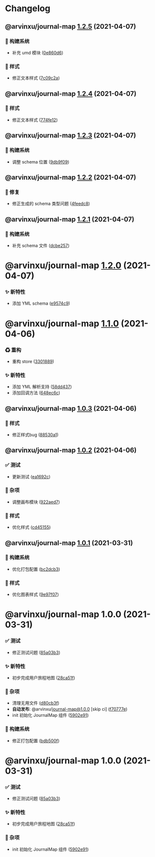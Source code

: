 # Changelog

## @arvinxu/journal-map [1.2.5](https://github.com/arvinxx/components/compare/@arvinxu/journal-map@1.2.4...@arvinxu/journal-map@1.2.5) (2021-04-07)


### 👷 构建系统

* 补充 umd 模块 ([0e860d6](https://github.com/arvinxx/components/commit/0e860d6))


### 💄 样式

* 修正文本样式 ([7c09c2a](https://github.com/arvinxx/components/commit/7c09c2a))

## @arvinxu/journal-map [1.2.4](https://github.com/arvinxx/components/compare/@arvinxu/journal-map@1.2.3...@arvinxu/journal-map@1.2.4) (2021-04-07)


### 💄 样式

* 修正文本样式 ([774fe12](https://github.com/arvinxx/components/commit/774fe12))

## @arvinxu/journal-map [1.2.3](https://github.com/arvinxx/components/compare/@arvinxu/journal-map@1.2.2...@arvinxu/journal-map@1.2.3) (2021-04-07)


### 👷 构建系统

* 调整 schema 位置 ([9db9f09](https://github.com/arvinxx/components/commit/9db9f09))

## @arvinxu/journal-map [1.2.2](https://github.com/arvinxx/components/compare/@arvinxu/journal-map@1.2.1...@arvinxu/journal-map@1.2.2) (2021-04-07)


### 🐛 修复

* 修正生成的 schema 类型问题 ([4feedc8](https://github.com/arvinxx/components/commit/4feedc8))

## @arvinxu/journal-map [1.2.1](https://github.com/arvinxx/components/compare/@arvinxu/journal-map@1.2.0...@arvinxu/journal-map@1.2.1) (2021-04-07)


### 👷 构建系统

* 补充 schema 文件 ([dcbe257](https://github.com/arvinxx/components/commit/dcbe257))

# @arvinxu/journal-map [1.2.0](https://github.com/arvinxx/components/compare/@arvinxu/journal-map@1.1.0...@arvinxu/journal-map@1.2.0) (2021-04-07)


### ✨ 新特性

* 添加 YML schema ([e9574c9](https://github.com/arvinxx/components/commit/e9574c9))

# @arvinxu/journal-map [1.1.0](https://github.com/arvinxx/components/compare/@arvinxu/journal-map@1.0.3...@arvinxu/journal-map@1.1.0) (2021-04-06)


### ♻ 重构

* 重构 store ([3301889](https://github.com/arvinxx/components/commit/3301889))


### ✨ 新特性

* 添加 YML 解析支持 ([58dd437](https://github.com/arvinxx/components/commit/58dd437))
* 添加回调方法 ([648ec6c](https://github.com/arvinxx/components/commit/648ec6c))

## @arvinxu/journal-map [1.0.3](https://github.com/arvinxx/components/compare/@arvinxu/journal-map@1.0.2...@arvinxu/journal-map@1.0.3) (2021-04-06)


### 💄 样式

* 修正样式bug ([88530a1](https://github.com/arvinxx/components/commit/88530a1))

## @arvinxu/journal-map [1.0.2](https://github.com/arvinxx/components/compare/@arvinxu/journal-map@1.0.1...@arvinxu/journal-map@1.0.2) (2021-04-06)


### ✅ 测试

* 更新测试 ([ea1692c](https://github.com/arvinxx/components/commit/ea1692c))


### 🎫 杂项

* 调整画布模块 ([922aed7](https://github.com/arvinxx/components/commit/922aed7))


### 💄 样式

* 优化样式 ([cd45155](https://github.com/arvinxx/components/commit/cd45155))

## @arvinxu/journal-map [1.0.1](https://github.com/arvinxx/components/compare/@arvinxu/journal-map@1.0.0...@arvinxu/journal-map@1.0.1) (2021-03-31)


### 👷 构建系统

* 优化打包配置 ([bc2dcb3](https://github.com/arvinxx/components/commit/bc2dcb3))


### 💄 样式

* 优化图表样式 ([9e97f07](https://github.com/arvinxx/components/commit/9e97f07))

# @arvinxu/journal-map 1.0.0 (2021-03-31)


### ✅ 测试

* 修正测试问题 ([85a03b3](https://github.com/arvinxx/components/commit/85a03b3))


### ✨ 新特性

* 初步完成用户旅程地图 ([28ca51f](https://github.com/arvinxx/components/commit/28ca51f))


### 🎫 杂项

* 清理无用文件 ([d80cb3f](https://github.com/arvinxx/components/commit/d80cb3f))
* **自动发布**: @arvinxu/journal-map@1.0.0 [skip ci] ([f70777e](https://github.com/arvinxx/components/commit/f70777e))
* init 初始化 JournalMap 组件 ([5902e91](https://github.com/arvinxx/components/commit/5902e91))


### 👷 构建系统

* 修正打包配置 ([bdb500f](https://github.com/arvinxx/components/commit/bdb500f))

# @arvinxu/journal-map 1.0.0 (2021-03-31)


### ✅ 测试

* 修正测试问题 ([85a03b3](https://github.com/arvinxx/components/commit/85a03b3))


### ✨ 新特性

* 初步完成用户旅程地图 ([28ca51f](https://github.com/arvinxx/components/commit/28ca51f))


### 🎫 杂项

* init 初始化 JournalMap 组件 ([5902e91](https://github.com/arvinxx/components/commit/5902e91))
